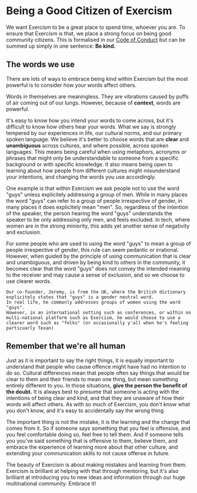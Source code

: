 # Being a Good Citizen of Exercism 

We want Exercism to be a great place to spend time, whoever you are.
To ensure that Exercism is that, we place a strong focus on being good community citizens.
This is formalised in our [Code of Conduct](https://exercism.io/code-of-conduct) but can be summed up simply in one sentence: **Be kind.**

## The words we use

There are lots of ways to embrace being kind within Exercism but the most powerful is to consider how your words affect others.

Words in themselves are meaningless. 
They are vibrations caused by puffs of air coming out of our lungs.
However, because of **context**, words are powerful.

It's easy to know how you intend your words to come across, but it's difficult to know how others hear your words.
What we say is strongly tempered by our experiences in life, our cultural norms, and our primary spoken language.
We believe it's better to choose words that are **clear** and **unambiguous** across cultures, and where possible, across spoken languages.
This means being careful when using metaphors, acronyms or phrases that might only be understandable to someone from a specific background or with specific knowledge.
It also means being open to learning about how people from different cultures might misunderstand your intentions, and changing the words you use accordingly.

One example is that within Exercism we ask people not to use the word "guys" unless explicitely addressing a group of men. 
While in many places the word "guys" can refer to a group of people irrespective of gender, in many places it does explicltely mean "men".
So, regardless of the intention of the speaker, the person hearing the word "guys" understands the speaker to be only addressing only men, and feels excluded.
In tech, where women are in the strong miniority, this adds yet another sense of negativity and exclusion.

For some people who are used to using the word "guys" to mean a group of people irrespective of gender, this rule can seem pedantic or irrational.
However, when guided by the principle of using communication that is clear and unambiguous, and driven by being kind to others in the community, it becomes clear that the word "guys" does not convey the intended meaning to the receiver and may cause a sense of exclusion, and so we choose to use clearer words.

~~~~note
Our co-founder, Jeremy, is from the UK, where the British dictionary explicitely states that "guys" is a gender neutral word.
In real life, he commonly addresses groups of women using the word "guys". 
However, in an international setting such as conferences, or within on multi-national platform such as Exercism, he would choose to use a clearer word such as "folks" (or occasionally y'all when he's feeling particuarly Texan)
~~~~

## Remember that we're all human

Just as it is important to say the right things, it is equally important to understand that people who cause offence might have had no intention to do so.
Cultural differences mean that people often say things that would be clear to them and their friends to mean one thing, but mean something entirely different to you.
In those situations, **give the person the benefit of the doubt.** 
It is always best to presume that someone is acting with the intentions of being clear and kind, and that they are unaware of how their words will affect others.
As with so much of Exercism, you don't know what you don't know, and it's easy to accidentally say the wrong thing.

The important thing is not the mistake, it is the learning and the change that comes from it.
So if someone says something that you feel is offensive, and you feel comfortable doing so, feel free to tell them.
And if someone tells you you've said something that is offensive to them, believe them, and embrace the experience of learning more about that other culture, and extending your communication skills to not cause offense in future.

The beauty of Exercism is about making mistakes and learning from them. 
Exercism is brilliant at helping with that through mentoring, but it's also brilliant at introducing you to new ideas and information through our huge multinational community.
Embrace it!
